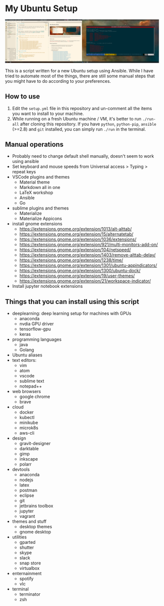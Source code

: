 # My Ubuntu Setup

![](./desktop.png)

This is a script written for a new Ubuntu setup using Ansible. While I have tried to automate most of the things, there are still some manual steps that you might have to do according to your preferences.

## How to use

1. Edit the `setup.yml` file in this repository and un-comment all the items you want to install to your machine.
2. While running on a fresh Ubuntu machine / VM, it's better to run `./run-all` after cloning this repository. If you have `python`, `python-pip`, `ansible` (>=2.8) and `git` installed, you can simply run `./run` in the terminal.

## Manual operations

- Probably need to change default shell manually, doesn't seem to work using ansible
- Set keyboard and mouse speeds from Universal access > Typing > repeat keys
- VSCode plugins and themes
  - Material theme
  - Markdown all in one
  - LaTeX workshop
  - Ansible
  - Go
- sublime plugins and themes
  - Materialize
  - Materialize Appicons
- install gnome extensions
  - https://extensions.gnome.org/extension/1013/alt-alttab/
  - https://extensions.gnome.org/extension/15/alternatetab/
  - https://extensions.gnome.org/extension/1036/extensions/
  - https://extensions.gnome.org/extension/921/multi-monitors-add-on/
  - https://extensions.gnome.org/extension/104/netspeed/
  - https://extensions.gnome.org/extension/1403/remove-alttab-delay/
  - https://extensions.gnome.org/extension/1238/time/
  - https://extensions.gnome.org/extension/1301/ubuntu-appindicators/
  - https://extensions.gnome.org/extension/1300/ubuntu-dock/
  - https://extensions.gnome.org/extension/19/user-themes/
  - https://extensions.gnome.org/extension/21/workspace-indicator/
- Install jupyter notebook extensions

## Things that you can install using this script

- deeplearning: deep learning setup for machines with GPUs
  - anaconda
  - nvdia GPU driver
  - tensorflow-gpu
  - keras
- programming languages
  - java
  - Golang
- Ubuntu aliases
- text editors:
  - vim
  - atom
  - vscode
  - sublime text
  - notepad++
- web browsers
  - google chrome
  - brave
- cloud
  - docker
  - kubectl
  - minikube
  - microk8s
  - aws-cli
- design
  - gravit-designer
  - darktable
  - gimp
  - inkscape
  - polarr
- devtools
  - anaconda
  - nodejs
  - latex
  - postman
  - eclipse
  - git
  - jetbrains toolbox
  - jupyter
  - vagrant
- themes and stuff
  - desktop themes
  - gnome desktop
- utilities
  - gparted
  - shutter
  - skype
  - slack
  - snap store
  - virtualbox
- enternainment
  - spotify
  - vlc
- terminal
  - terminator
  - zsh
